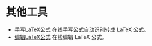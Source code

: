 # 其他工具

- [手写LaTeX公式](https://webdemo.myscript.com/views/math/index.html) 在线手写公式自动识别转成 LaTeX 公式。
- [编辑LaTeX公式](https://www.codecogs.com/latex/eqneditor.php) 在线编辑 LaTeX 公式。